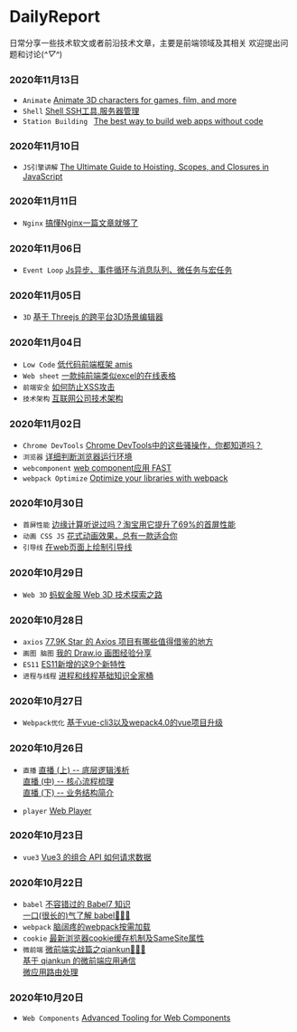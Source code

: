 # DailyReport
日常分享一些技术软文或者前沿技术文章，主要是前端领域及其相关
欢迎提出问题和讨论(*^▽^*)

### 2020年11月13日
- `Animate` [Animate 3D characters for games, film, and more](https://www.mixamo.com/#/?page=1&type=Motion%2CMotionPack)
- `Shell` [Shell SSH工具,服务器管理](http://www.hostbuf.com/t/988.html)
- `Station Building ` [The best way to build web apps without code](https://bubble.io/)

### 2020年11月10日
- `JS引擎讲解` [The Ultimate Guide to Hoisting, Scopes, and Closures in JavaScript](https://ui.dev/ultimate-guide-to-execution-contexts-hoisting-scopes-and-closures-in-javascript/?spm=ata.13261165.0.0.2d8e16798YR8lw)

### 2020年11月11日
- `Nginx` [搞懂Nginx一篇文章就够了](https://blog.csdn.net/yujing1314/article/details/107000737)

### 2020年11月06日
- `Event Loop` [Js异步、事件循环与消息队列、微任务与宏任务](https://juejin.im/post/6844904154603880455)

### 2020年11月05日
- `3D` [基于 Threejs 的跨平台3D场景编辑器](https://github.com/tengge1/ShadowEditor)

### 2020年11月04日
- `Low Code` [低代码前端框架 amis](https://baidu.github.io/amis/docs/index)
- `Web sheet` [一款纯前端类似excel的在线表格](https://mengshukeji.github.io/LuckysheetDocs/)
- `前端安全` [如何防止XSS攻击](https://tech.meituan.com/2018/09/27/fe-security.html)
- `技术架构` [互联网公司技术架构](https://github.com/davideuler/architecture.of.internet-product)

### 2020年11月02日
- `Chrome DevTools` [Chrome DevTools中的这些骚操作，你都知道吗？](https://juejin.im/post/6844904162602254350)
- `浏览器` [详细判断浏览器运行环境](https://juejin.im/post/6844903874113830920)
- `webcomponent` [web component应用 FAST](https://www.fast.design/%20webcomponent)
- `webpack Optimize` [Optimize your libraries with webpack](https://github.com/GoogleChromeLabs/webpack-libs-optimizations)

### 2020年10月30日
- `首屏性能` [边缘计算听说过吗？淘宝用它提升了69%的首屏性能](https://juejin.im/post/6844904173788479502)
- `动画 CSS JS` [花式动画效果，总有一款适合你](https://tympanus.net/codrops/)
- `引导线` [在web页面上绘制引导线](https://anseki.github.io/leader-line/)

### 2020年10月29日
- `Web 3D` [蚂蚁金服 Web 3D 技术探索之路](https://zhuanlan.zhihu.com/p/101667941)

### 2020年10月28日

- `axios` [77.9K Star 的 Axios 项目有哪些值得借鉴的地方](https://juejin.im/post/6885471967714115597)
- `画图 脑图` [我的 Draw.io 画图经验分享](https://mp.weixin.qq.com/s/c0d_oGsBxpLhjV7Kv8GtBQ)
- `ES11` [ES11新增的这9个新特性](https://juejin.im/post/6883306672064987149)
- `进程与线程` [进程和线程基础知识全家桶](https://mp.weixin.qq.com/s?__biz=MzAwNDA2OTM1Ng==&mid=2453144491&idx=2&sn=8c0836d5719703d3ac7fb1805d4d8a62&scene=21#wechat_redirect)


### 2020年10月27日

- `Webpack优化` [基于vue-cli3以及wepack4.0的vue项目升级](https://juejin.im/post/6844904101222809613#heading-13)

### 2020年10月26日

- `直播` [直播 (上) -- 底层逻辑浅析](https://ruby-china.org/topics/39187)  
         [直播 (中) -- 核心流程梳理](https://ruby-china.org/topics/39254)  
         [直播 (下) -- 业务结构简介](https://ruby-china.org/topics/39328)

- `player` [Web Player](https://support.streamroot.io/hc/en-us/articles/360000764953-Shaka-Player)

### 2020年10月23日

- `vue3` [Vue3 的组合 API 如何请求数据](https://blog.shenfq.com/2020/vue-3-%E7%9A%84%E7%BB%84%E5%90%88-api-%E5%A6%82%E4%BD%95%E8%AF%B7%E6%B1%82%E6%95%B0%E6%8D%AE%EF%BC%9F/)

### 2020年10月22日

- `babel` [不容错过的 Babel7 知识](https://juejin.im/post/6844904008679686152)  
          [一口(很长的)气了解 babel🎉🎉🎉](https://juejin.im/post/6844903743121522701)
- `webpack` [脑阔疼的webpack按需加载](https://juejin.im/post/6844903718387875847#heading-23) 
- `cookie` [最新浏览器cookie缓存机制及SameSite属性](https://github.com/mqyqingfeng/Blog/issues/157)
- `微前端` [微前端实战篇之qiankun🎉🎉🎉](https://juejin.im/post/6844904042427056142)  
           [基于 qiankun 的微前端应用通信](https://juejin.im/post/6844904151231496200#heading-3)  
           [微应用路由处理](https://www.cnblogs.com/scdisplay/p/13037536.html)
           
### 2020年10月20日

- `Web Components` [Advanced Tooling for Web Components](https://css-tricks.com/advanced-tooling-for-web-components/)
